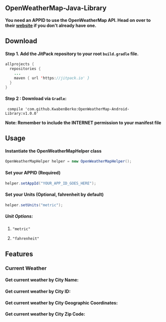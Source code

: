 ## OpenWeatherMap-Java-Library

**You need an APPID to use the OpenWeatherMap API. Head on over to their [website](http://openweathermap.org/) if you don't already have one.**


## Download

#### Step 1. Add the JitPack repository to your root ```build.gradle``` file.

``` java
allprojects {
  repositories {
    ...
    maven { url 'https://jitpack.io' }
  }
}
```

#### Step 2 : Download via ```Gradle```:

``` compile 'com.github.KwabenBerko:OpenWeatherMap-Android-Library:v1.0.0'```

**Note: Remember to include the INTERNET permission to your manifest file**

## Usage

#### Instantiate the OpenWeatherMapHelper class

``` java 
OpenWeatherMapHelper helper = new OpenWeatherMapHelper();
```
#### Set your APPID (Required) 

``` java 
helper.setAppId("YOUR_APP_ID_GOES_HERE");
```

#### Set your Units (Optional, fahrenheit by default) 

``` java 
helper.setUnits("metric");
```

##### Unit Options: 

1. ```"metric"```

2. ```"fahrenheit"```


## Features

### Current Weather
#### Get current weather by City Name:
#### Get current weather by City ID:
#### Get current weather by City Geographic Coordinates:
#### Get current weather by City Zip Code:
